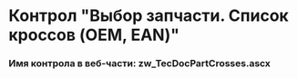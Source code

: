 ﻿---
description: 2.4.11.1
---
# Контрол "Выбор запчасти. Список кроссов (OEM, EAN)"
### Имя контрола в веб-части: zw_TecDocPartCrosses.ascx

